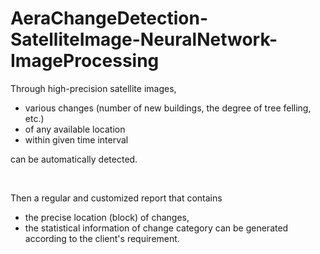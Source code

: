 # AeraChangeDetection-SatelliteImage-NeuralNetwork-ImageProcessing
 Through high-precision satellite images, 
  - various changes (number of new buildings, the degree of tree felling, etc.) 
  - of any available location 
  - within given time interval
  
 can be automatically detected.
 
 <br>
 
 Then a regular and customized report that contains
  - the precise location (block) of changes,
  - the statistical information of change category
 can be generated according to the client's requirement.
